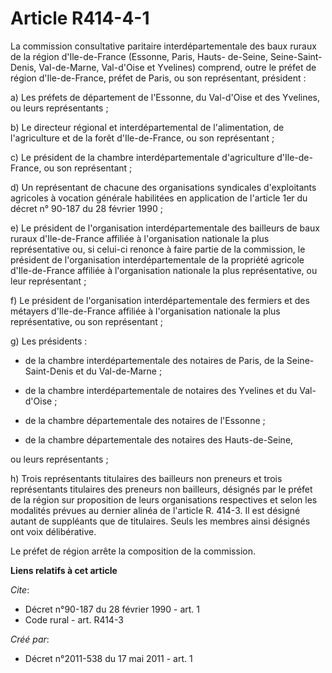 # Article R414-4-1

La commission consultative paritaire interdépartementale des baux ruraux de la région d'Ile-de-France (Essonne, Paris, Hauts-
de-Seine, Seine-Saint-Denis, Val-de-Marne, Val-d'Oise et Yvelines) comprend, outre le préfet de région d'Ile-de-France,
préfet de Paris, ou son représentant, président : 

a) Les préfets de département de l'Essonne, du Val-d'Oise et des Yvelines, ou leurs représentants ; 

b) Le directeur régional et interdépartemental de l'alimentation, de l'agriculture et de la forêt d'Ile-de-France, ou son
représentant ; 

c) Le président de la chambre interdépartementale d'agriculture d'Ile-de-France, ou son représentant ; 

d) Un représentant de chacune des organisations syndicales d'exploitants agricoles à vocation générale habilitées en
application de l'article 1er du décret n° 90-187 du 28 février 1990 ; 

e) Le président de l'organisation interdépartementale des bailleurs de baux ruraux d'Ile-de-France affiliée à l'organisation
nationale la plus représentative ou, si celui-ci renonce à faire partie de la commission, le président de l'organisation
interdépartementale de la propriété agricole d'Ile-de-France affiliée à l'organisation nationale la plus représentative, ou
leur représentant ; 

f) Le président de l'organisation interdépartementale des fermiers et des métayers d'Ile-de-France affiliée à l'organisation
nationale la plus représentative, ou son représentant ; 

g) Les présidents :

- de la chambre interdépartementale des notaires de Paris, de la Seine-Saint-Denis et du Val-de-Marne ;

- de la chambre interdépartementale de notaires des Yvelines et du Val-d'Oise ;

- de la chambre départementale des notaires de l'Essonne ;

- de la chambre départementale des notaires des Hauts-de-Seine, 

ou leurs représentants ; 

h) Trois représentants titulaires des bailleurs non preneurs et trois représentants titulaires des preneurs non bailleurs,
désignés par le préfet de la région sur proposition de leurs organisations respectives et selon les modalités prévues au
dernier alinéa de l'article R. 414-3. Il est désigné autant de suppléants que de titulaires. Seuls les membres ainsi désignés
ont voix délibérative. 

Le préfet de région arrête la composition de la commission.

**Liens relatifs à cet article**

_Cite_:

  - Décret n°90-187 du 28 février 1990 - art. 1
  - Code rural - art. R414-3

_Créé par_:

  - Décret n°2011-538 du 17 mai 2011 - art. 1
